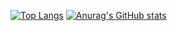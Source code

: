 [![Top Langs](https://github-readme-stats.vercel.app/api/top-langs/?username=yf-1229)](https://github.com/anuraghazra/github-readme-stats) [![Anurag's GitHub stats](https://github-readme-stats.vercel.app/api?username=yf-1229)](https://github.com/anuraghazra/github-readme-stats)


